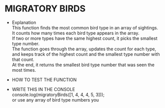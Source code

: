 # MIGRATORY BIRDS

- Explanation  
This function finds the most common bird type in an array of sightings.  
It counts how many times each bird type appears in the array.  
If two or more types have the same highest count, it picks the smallest type number.  
The function goes through the array, updates the count for each type, and keeps track of the highest count and the smallest type number with that count.  
At the end, it returns the smallest bird type number that was seen the most times.

- HOW TO TEST THE FUNCTION

- WRITE THIS IN THE CONSOLE  
    console.log(migratoryBirds([1, 4, 4, 4, 5, 3]));  
or use any array of bird type numbers you